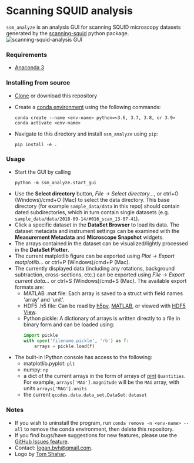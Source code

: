 # Scanning SQUID analysis
`ssm_analyze` is an analysis GUI for scanning SQUID microscopy datasets generated by the [scanning-squid](https://scanning-squid.readthedocs.io/en/latest/) python package.
![scanning-squid-analysis GUI](ssm_analyze/gui/img/screengrab.png)

### Requirements
- [Anaconda 3](https://www.anaconda.com/distribution/#download-section)

### Installing from source
- [Clone](https://help.github.com/en/articles/cloning-a-repository) or download this repository
- Create a [conda environment](https://conda.io/projects/conda/en/latest/user-guide/tasks/manage-environments.html#creating-an-environment-with-commands) using the following commands:

  ```
  conda create --name <env-name> python=<3.6, 3.7, 3.8, or 3.9>
  conda activate <env-name>
  ```

- Navigate to this directory and install `ssm_analyze` using `pip`:
  ```
  pip install -e .
  ```

<!-- ### Installing via `pip`
Coming soon...
  -->

### Usage
- Start the GUI by calling
  ```
  python -m ssm_analyze.start_gui
  ```
- Use the **Select directory** button, *File -> Select directory...*, or ctrl+O (Windows)/cmd+O (Mac) to select the data directory. This base directory (for example `sample_data/data` in this repo) should contain dated subdirectories, which in turn contain single datasets (e.g. `sample_data/data/2018-09-14/#016_scan_13-07-41`).
- Click a specific dataset in the **DataSet Browser** to load its data. The dataset metadata and instrument settings can be examined with the **Measurement Metadata** and **Microscope Snapshot** widgets.
- The arrays contained in the dataset can be visualized/lightly processed in the **DataSet Plotter**.
- The current matplotlib figure can be exported using *Plot -> Export matplotlib...* or ctrl+P (Windows)/cmd+P (Mac).
- The currently displayed data (including any rotations, background subtraction, cross-sections, etc.) can be exported using *File -> Export current data...* or ctrl+S (Windows)/cmd+S (Mac). The available export formats are:
  - MATLAB .mat file: Each array is saved to a struct with field names 'array' and 'unit'.
  - HDF5 .h5 file: Can be read by [h5py](https://www.h5py.org/), [MATLAB](https://www.mathworks.com/help/matlab/ref/hdf5read.html), or viewed with [HDF5 View](https://www.hdfgroup.org/downloads/hdfview/).
  - Python pickle: A dictionary of arrays is written directly to a file in binary form and can be loaded using:
    ```python
    import pickle
    with open('filename.pickle', 'rb') as f:
        arrays = pickle.load(f)
    ```
- The built-in IPython console has access to the following:
  - matplotlib.pyplot: `plt`
  - numpy: `np`
  - a dict of the current arrays in the form of arrays of [pint](https://pint.readthedocs.io/en/latest/) `Quantities`. For example, `arrays['MAG'].magnitude` will be the `MAG` array, with units `arrays['MAG'].units`
  - the current `qcodes.data.data_set.DataSet`: `dataset`

### Notes
- If you wish to uninstall the program, run `conda remove -n <env-name> --all` to remove the conda environment, then delete this repository.
- If you find bugs/have suggestions for new features, please use the [GitHub Issues feature](https://github.com/loganbvh/scanning-squid-analysis/issues).
- Contact: logan.bvh@gmail.com.
- Logo by [Tom Shahar](http://www.tomshahar.io/).
